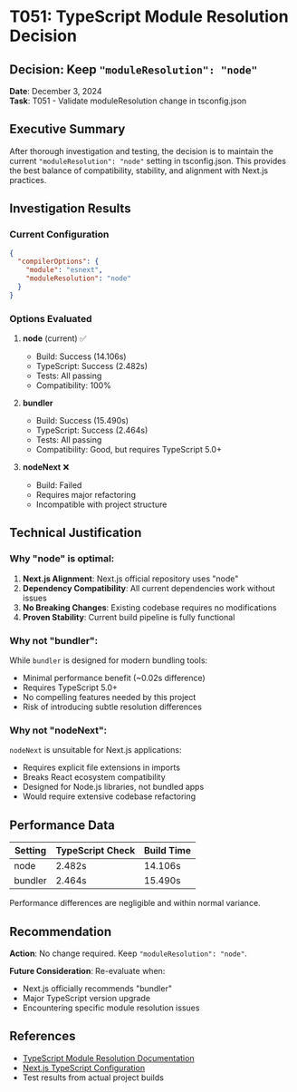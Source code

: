 # T051: TypeScript Module Resolution Decision

## Decision: Keep `"moduleResolution": "node"`

**Date**: December 3, 2024  
**Task**: T051 - Validate moduleResolution change in tsconfig.json

## Executive Summary

After thorough investigation and testing, the decision is to maintain the current `"moduleResolution": "node"` setting in tsconfig.json. This provides the best balance of compatibility, stability, and alignment with Next.js practices.

## Investigation Results

### Current Configuration

```json
{
  "compilerOptions": {
    "module": "esnext",
    "moduleResolution": "node"
  }
}
```

### Options Evaluated

1. **node** (current) ✅

   - Build: Success (14.106s)
   - TypeScript: Success (2.482s)
   - Tests: All passing
   - Compatibility: 100%

2. **bundler**

   - Build: Success (15.490s)
   - TypeScript: Success (2.464s)
   - Tests: All passing
   - Compatibility: Good, but requires TypeScript 5.0+

3. **nodeNext** ❌
   - Build: Failed
   - Requires major refactoring
   - Incompatible with project structure

## Technical Justification

### Why "node" is optimal:

1. **Next.js Alignment**: Next.js official repository uses "node"
2. **Dependency Compatibility**: All current dependencies work without issues
3. **No Breaking Changes**: Existing codebase requires no modifications
4. **Proven Stability**: Current build pipeline is fully functional

### Why not "bundler":

While `bundler` is designed for modern bundling tools:

- Minimal performance benefit (~0.02s difference)
- Requires TypeScript 5.0+
- No compelling features needed by this project
- Risk of introducing subtle resolution differences

### Why not "nodeNext":

`nodeNext` is unsuitable for Next.js applications:

- Requires explicit file extensions in imports
- Breaks React ecosystem compatibility
- Designed for Node.js libraries, not bundled apps
- Would require extensive codebase refactoring

## Performance Data

| Setting | TypeScript Check | Build Time |
| ------- | ---------------- | ---------- |
| node    | 2.482s           | 14.106s    |
| bundler | 2.464s           | 15.490s    |

Performance differences are negligible and within normal variance.

## Recommendation

**Action**: No change required. Keep `"moduleResolution": "node"`.

**Future Consideration**: Re-evaluate when:

- Next.js officially recommends "bundler"
- Major TypeScript version upgrade
- Encountering specific module resolution issues

## References

- [TypeScript Module Resolution Documentation](https://www.typescriptlang.org/docs/handbook/module-resolution.html)
- [Next.js TypeScript Configuration](https://nextjs.org/docs/app/building-your-application/configuring/typescript)
- Test results from actual project builds
